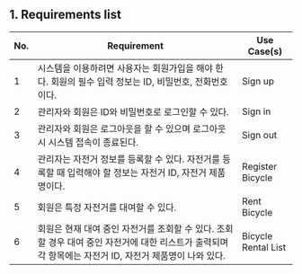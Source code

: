 ## 1. Requirements list

| No. | Requirement | Use Case(s) |
| --- | --- | --- |
| 1 | 시스템을 이용하려면 사용자는 회원가입을 해야 한다. 회원의 필수 입력 정보는 ID, 비밀번호, 전화번호이다. | Sign up |
| 2 | 관리자와 회원은 ID와 비밀번호로 로그인할 수 있다. | Sign in |
| 3 | 관리자와 회원은 로그아웃을 할 수 있으며 로그아웃 시 시스템 접속이 종료된다. | Sign out |
| 4 | 관리자는 자전거 정보를 등록할 수 있다. 자전거를 등록할 때 입력해야 할 정보는 자전거 ID, 자전거 제품명이다. | Register Bicycle |
| 5 | 회원은 특정 자전거를 대여할 수 있다. | Rent Bicycle |
| 6 | 회원은 현재 대여 중인 자전거를 조회할 수 있다. 조회할 경우 대여 중인 자전거에 대한 리스트가 출력되며 각 항목에는 자전거 ID, 자전거 제품명이 나와 있다. | Bicycle Rental List |
